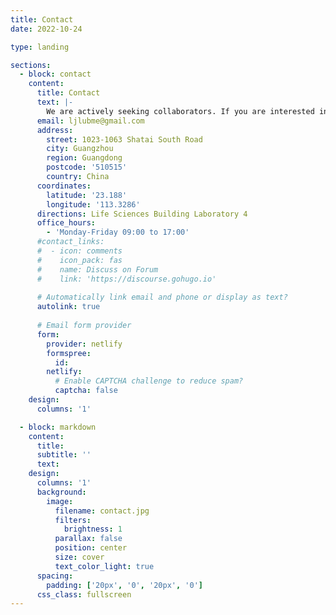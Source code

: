 ```yaml
---
title: Contact
date: 2022-10-24

type: landing

sections:
  - block: contact
    content:
      title: Contact
      text: |-
        We are actively seeking collaborators. If you are interested in our research or have any questions, please feel free to contact us.
      email: ljlubme@gmail.com
      address:
        street: 1023-1063 Shatai South Road 
        city: Guangzhou
        region: Guangdong
        postcode: '510515'
        country: China
      coordinates:
        latitude: '23.188'
        longitude: '113.3286'
      directions: Life Sciences Building Laboratory 4
      office_hours:
        - 'Monday-Friday 09:00 to 17:00'
      #contact_links:
      #  - icon: comments
      #    icon_pack: fas
      #    name: Discuss on Forum
      #    link: 'https://discourse.gohugo.io'
    
      # Automatically link email and phone or display as text?
      autolink: true
    
      # Email form provider
      form:
        provider: netlify
        formspree:
          id:
        netlify:
          # Enable CAPTCHA challenge to reduce spam?
          captcha: false
    design:
      columns: '1'

  - block: markdown
    content:
      title:
      subtitle: ''
      text:
    design:
      columns: '1'
      background:
        image: 
          filename: contact.jpg
          filters:
            brightness: 1
          parallax: false
          position: center
          size: cover
          text_color_light: true
      spacing:
        padding: ['20px', '0', '20px', '0']
      css_class: fullscreen
---
```

